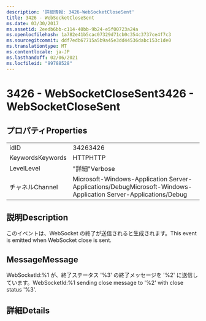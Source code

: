 ```yaml
---
description: '詳細情報: 3426-WebSocketCloseSent'
title: 3426 - WebSocketCloseSent
ms.date: 03/30/2017
ms.assetid: 2eedb6bb-c114-40bb-9b24-e5f00723a24a
ms.openlocfilehash: 1a782e41b5cac07329d71cb0c354c3737ce4f7c3
ms.sourcegitcommit: ddf7edb67715a5b9a45e3dd44536dabc153c1de0
ms.translationtype: MT
ms.contentlocale: ja-JP
ms.lasthandoff: 02/06/2021
ms.locfileid: "99788528"
---
```

# <a name="3426---websocketclosesent"></a><span data-ttu-id="c2caa-103">3426 - WebSocketCloseSent</span><span class="sxs-lookup"><span data-stu-id="c2caa-103">3426 - WebSocketCloseSent</span></span>

## <a name="properties"></a><span data-ttu-id="c2caa-104">プロパティ</span><span class="sxs-lookup"><span data-stu-id="c2caa-104">Properties</span></span>  
  
|||  
|-|-|  
|<span data-ttu-id="c2caa-105">id</span><span class="sxs-lookup"><span data-stu-id="c2caa-105">ID</span></span>|<span data-ttu-id="c2caa-106">3426</span><span class="sxs-lookup"><span data-stu-id="c2caa-106">3426</span></span>|  
|<span data-ttu-id="c2caa-107">Keywords</span><span class="sxs-lookup"><span data-stu-id="c2caa-107">Keywords</span></span>|<span data-ttu-id="c2caa-108">HTTP</span><span class="sxs-lookup"><span data-stu-id="c2caa-108">HTTP</span></span>|  
|<span data-ttu-id="c2caa-109">Level</span><span class="sxs-lookup"><span data-stu-id="c2caa-109">Level</span></span>|<span data-ttu-id="c2caa-110">"詳細"</span><span class="sxs-lookup"><span data-stu-id="c2caa-110">Verbose</span></span>|  
|<span data-ttu-id="c2caa-111">チャネル</span><span class="sxs-lookup"><span data-stu-id="c2caa-111">Channel</span></span>|<span data-ttu-id="c2caa-112">Microsoft-Windows-Application Server-Applications/Debug</span><span class="sxs-lookup"><span data-stu-id="c2caa-112">Microsoft-Windows-Application Server-Applications/Debug</span></span>|  
  
## <a name="description"></a><span data-ttu-id="c2caa-113">説明</span><span class="sxs-lookup"><span data-stu-id="c2caa-113">Description</span></span>  

 <span data-ttu-id="c2caa-114">このイベントは、WebSocket の終了が送信されると生成されます。</span><span class="sxs-lookup"><span data-stu-id="c2caa-114">This event is emitted when WebSocket close is sent.</span></span>  
  
## <a name="message"></a><span data-ttu-id="c2caa-115">Message</span><span class="sxs-lookup"><span data-stu-id="c2caa-115">Message</span></span>  

 <span data-ttu-id="c2caa-116">WebSocketId:%1 が、終了ステータス '%3' の終了メッセージを '%2' に送信しています。</span><span class="sxs-lookup"><span data-stu-id="c2caa-116">WebSocketId:%1 sending close message to '%2' with close status '%3'.</span></span>  
  
## <a name="details"></a><span data-ttu-id="c2caa-117">詳細</span><span class="sxs-lookup"><span data-stu-id="c2caa-117">Details</span></span>
